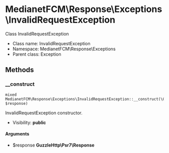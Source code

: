 MedianetFCM\Response\Exceptions\InvalidRequestException
===============

Class InvalidRequestException




* Class name: InvalidRequestException
* Namespace: MedianetFCM\Response\Exceptions
* Parent class: Exception







Methods
-------


### __construct

    mixed MedianetFCM\Response\Exceptions\InvalidRequestException::__construct(\GuzzleHttp\Psr7\Response $response)

InvalidRequestException constructor.



* Visibility: **public**


#### Arguments
* $response **GuzzleHttp\Psr7\Response**


